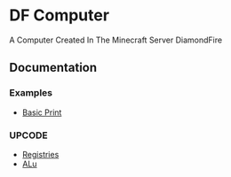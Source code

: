 # DF Computer

A Computer Created In The Minecraft Server DiamondFire

## Documentation

### Examples

- [Basic Print](/docs/examples/basic_print)

### UPCODE

- [Registries](/docs/registry)
- [ALu](/docs/alu)
